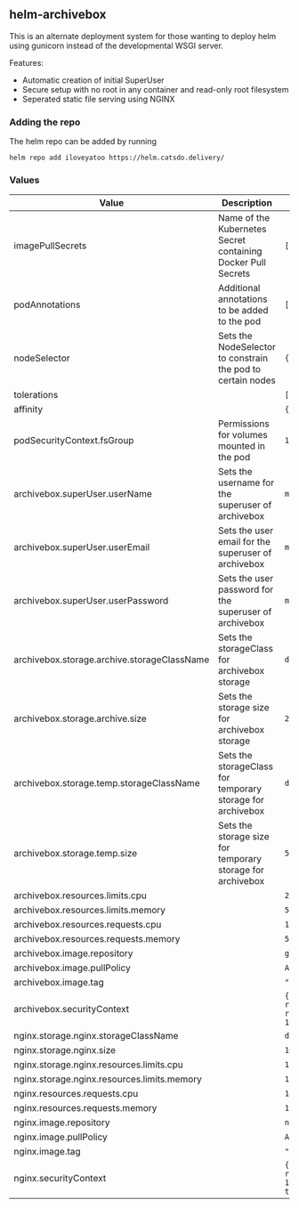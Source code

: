## helm-archivebox

This is an alternate deployment system for those wanting to deploy helm using gunicorn instead of the developmental WSGI server.

Features:
- Automatic creation of initial SuperUser
- Secure setup with no root in any container and read-only root filesystem
- Seperated static file serving using NGINX

### Adding the repo
The helm repo can be added by running
```
helm repo add iloveyatoo https://helm.catsdo.delivery/
```

### Values
| Value  	| Description  	| Defaults  	|
|---	    |---	|---	|
| imagePullSecrets | Name of the Kubernetes Secret containing Docker Pull Secrets | `[]` |
| podAnnotations | Additional annotations to be added to the pod | `[]` |
| nodeSelector | Sets the NodeSelector to constrain the pod to certain nodes | `{}` |
| tolerations | | `[]` |
| affinity | | `{}` |
| podSecurityContext.fsGroup | Permissions for volumes mounted in the pod | `1000` |
| archivebox.superUser.userName | Sets the username for the superuser of archivebox | `myuser` |
| archivebox.superUser.userEmail | Sets the user email for the superuser of archivebox | `myuser@test.com` |
| archivebox.superUser.userPassword | Sets the user password for the superuser of archivebox | `mypass` |
| archivebox.storage.archive.storageClassName | Sets the storageClass for archivebox storage | `default` |
| archivebox.storage.archive.size | Sets the storage size for archivebox storage | `20G` |
| archivebox.storage.temp.storageClassName | Sets the storageClass for temporary storage for archivebox | `default` |
| archivebox.storage.temp.size | Sets the storage size for temporary storage for archivebox | `5G` |
| archivebox.resources.limits.cpu | | `200m` |
| archivebox.resources.limits.memory | | `512Mi` |
| archivebox.resources.requests.cpu | | `100m` |
| archivebox.resources.requests.memory | | `512Mi` |
| archivebox.image.repository | | `ghcr.io/iloveyatoo/archivebox` |
| archivebox.image.pullPolicy | | `Always` |
| archivebox.image.tag | | `""` |
| archivebox.securityContext | | `{capabilities: {drop: [ALL]}, readOnlyRootFilesystem: true, runAsGroup: 1000, runAsUser: 1000}` |
| nginx.storage.nginx.storageClassName | | `default` |
| nginx.storage.nginx.size | | `1G` |
| nginx.storage.nginx.resources.limits.cpu | | `100m` |
| nginx.storage.nginx.resources.limits.memory | | `128Mi` |
| nginx.resources.requests.cpu | | `100m` |
| nginx.resources.requests.memory | | `128Mi` |
| nginx.image.repository | | `nginxinc/nginx-unprivileged` |
| nginx.image.pullPolicy | | `Always` |
| nginx.image.tag | | `""` |
| nginx.securityContext | | `{capabilities: {drop: [ALL]}, runAsUser: 101, runAsGroup: 101, readOnlyRootFilesystem: true}` |